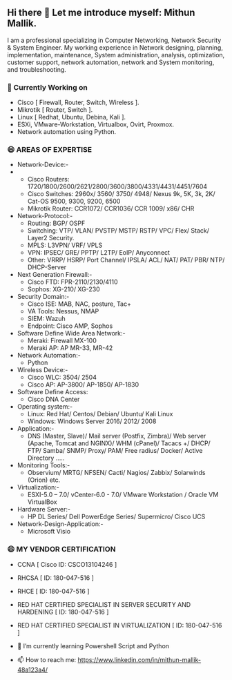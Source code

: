 ## Hi there 👋 Let me introduce myself: Mithun Mallik.
I am a professional specializing in Computer Networking, Network Security & System Engineer. My working experience in Network designing, planning, implementation, maintenance, System administration, analysis, optimization, customer support, network automation, network and System monitoring, and troubleshooting.

### 🔭 Currently Working on
  - Cisco [ Firewall, Router, Switch, Wireless ].
  - Mikrotik [ Router, Switch ].
  - Linux [ Redhat, Ubuntu, Debina, Kali ].
  - ESXi, VMware-Workstation, Virtualbox, Ovirt, Proxmox.
  - Network automation using Python.
### 😄 AREAS OF EXPERTISE
  - Network-Device:-
  - - Cisco Routers: 1720/1800/2600/2621/2800/3600/3800/4331/4431/4451/7604
    - Cisco Switches: 2960x/ 3560/ 3750/ 4948/ Nexus 9k, 5K, 3k, 2K/ Cat-OS 9500, 9300, 9200, 6500
    - Mikrotik Router: CCR1072/ CCR1036/ CCR 1009/ x86/ CHR
  - Network-Protocol:-
    - Routing: BGP/ OSPF
    - Switching: VTP/ VLAN/ PVSTP/ MSTP/ RSTP/ VPC/ Flex/ Stack/ Layer2 Security.
    - MPLS: L3VPN/ VRF/ VPLS
    - VPN: IPSEC/ GRE/ PPTP/ L2TP/ EoIP/ Anyconnect
    - Other: VRRP/ HSRP/ Port Channel/ IPSLA/ ACL/ NAT/ PAT/ PBR/ NTP/ DHCP-Server
  - Next Generation Firewall:-
    - Cisco FTD: FPR-2110/2130/4110
    - Sophos: XG-210/ XG-230
  - Security Domain:-
    - Cisco ISE: MAB, NAC, posture, Tac+
    - VA Tools: Nessus, NMAP
    - SIEM: Wazuh
    - Endpoint: Cisco AMP, Sophos
  - Software Define Wide Area Network:-
    - Meraki: Firewall MX-100
    - Meraki AP: AP MR-33, MR-42
  - Network Automation:-
    - Python
  - Wireless Device:-
    - Cisco WLC: 3504/ 2504
    - Cisco AP: AP-3800/ AP-1850/ AP-1830
  - Software Define Access:
    - Cisco DNA Center
  - Operating system:-
    - Linux: Red Hat/ Centos/ Debian/ Ubuntu/ Kali Linux
    - Windows: Windows Server 2016/ 2012/ 2008
  - Application:-
    - DNS (Master, Slave)/ Mail server (Postfix, Zimbra)/ Web server (Apache, Tomcat and NGINX)/ WHM (cPanel)/ Tacacs +/ DHCP/ FTP/ Samba/ SNMP/ Proxy/ 
      PAM/ Free radius/ Docker/ Active Directory .....
  - Monitoring Tools:-
    - Observium/ MRTG/ NFSEN/ Cacti/ Nagios/ Zabbix/ Solarwinds (Orion) etc.
  - Virtualization:-
    - ESXI-5.0 – 7.0/ vCenter-6.0 - 7.0/ VMware Workstation / Oracle VM VirtualBox
  - Hardware Server:-
    - HP DL Series/ Dell PowerEdge Series/ Supermicro/ Cisco UCS
  - Network-Design-Application:-
    - Microsoft Visio
### 😄 MY VENDOR CERTIFICATION
  - CCNA  [ Cisco ID: CSCO13104246 ]
  - RHCSA [ ID: 180-047-516 ]
  - RHCE  [ ID: 180-047-516 ]
  - RED HAT CERTIFIED SPECIALIST IN SERVER SECURITY AND HARDENING  [ ID: 180-047-516 ]
  - RED HAT CERTIFIED SPECIALIST IN VIRTUALIZATION  [ ID: 180-047-516 ]
  
- 🌱 I’m currently learning Powershell Script and Python
- 📫 How to reach me: https://www.linkedin.com/in/mithun-mallik-48a123a4/
  
<!--
**mmallikpy/mmallikpy** is a ✨ _special_ ✨ repository because its `README.md` (this file) appears on your GitHub profile.

Here are some ideas to get you started:

- 🔭 I’m currently working on ...
- 🌱 I’m currently learning ...
- 👯 I’m looking to collaborate on ...
- 🤔 I’m looking for help with ...
- 💬 Ask me about ...
- 📫 How to reach me: ...
- 😄 Pronouns: ...
- ⚡ Fun fact: ...
-->
